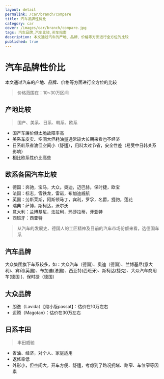 ```yaml
---
layout: detail
permalink: /car/branch/compare
title: 汽车品牌性价比
category: car
cover: /images/car/branch/compare.jpg
tags: 汽车品牌,汽车比较,买车指南
description: 本文通过汽车的产地、品牌、价格等方面进行全方位的比较
published: true
---
```


# 汽车品牌性价比

本文通过汽车的产地、品牌、价格等方面进行全方位的比较

> 价格范围在：10~30万区间

## 产地比较

> 国产、美系、日系、韩系、欧系

* 国产车廉价但太脆故障率高
* 美系车皮实、空间大但耗油量通常较大长期来看也不经济
* 日系韩系省油但空间小（舒适），用料太过节省，安全性差（易受中日韩关系影响）
* 相比欧系性价比高些

## 欧系各国汽车比较

* 德国：奔驰，宝马，大众，奥迪，迈巴赫，保时捷，欧宝
* 法国：标志，雪铁龙，雷诺，布加迪威航
* 英国：劳斯莱斯，阿斯顿马丁，宾利，罗孚，名爵，捷豹，莲花
* 瑞典：萨博，斯柯达，沃尔沃
* 意大利：兰博基尼，法拉利，玛莎拉蒂，菲亚特
* 西班牙：西亚特

> 从汽车的发展史、德国人的工匠精神及目前的汽车市场份额来看，选德国车系

## 汽车品牌

大众集团旗下车系较多，如：大众汽车（德国）、奥迪（德国）、兰博基尼(意大利)、宾利(英国)、布加迪(法国)、西亚特(西班牙)、斯柯达(捷克)、大众汽车商用车(德国 )、保时捷（德国）

## 大众品牌

* 朗逸（Lavida）【缩小版passat】：估价在10万左右
* 迈腾（Magotan）：估价在30万左右

## 日系丰田

> 丰田威驰

* 省油、经济，对个人、家庭适用
* 返修率低
* 外形小，但空间大，开车方便、舒适，考虑到了路况拥堵、路窄、车位窄等因素
